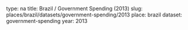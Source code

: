 type: na
title: Brazil / Government Spending (2013)
slug: places/brazil/datasets/government-spending/2013
place: brazil
dataset: government-spending
year: 2013
